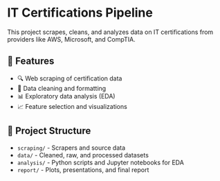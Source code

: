 # IT Certifications Pipeline

This project scrapes, cleans, and analyzes data on IT certifications from providers like AWS, Microsoft, and CompTIA.

## 📌 Features

- 🔍 Web scraping of certification data
- 🧹 Data cleaning and formatting
- 📊 Exploratory data analysis (EDA)
- 📈 Feature selection and visualizations

## 📁 Project Structure

- `scraping/` - Scrapers and source data
- `data/` - Cleaned, raw, and processed datasets
- `analysis/` - Python scripts and Jupyter notebooks for EDA
- `report/` - Plots, presentations, and final report

